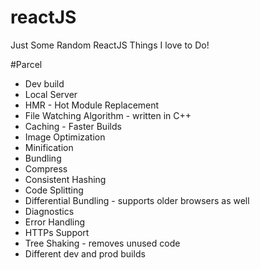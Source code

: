 # reactJS

Just Some Random ReactJS Things I love to Do!


#Parcel

-  Dev build
-  Local Server
-  HMR - Hot Module Replacement
-  File Watching Algorithm - written in C++
-  Caching - Faster Builds
-  Image Optimization
-  Minification
-  Bundling
-  Compress
-  Consistent Hashing
-  Code Splitting
-  Differential Bundling - supports older browsers as well
-  Diagnostics
-  Error Handling
-  HTTPs Support
-  Tree Shaking - removes unused code
-  Different dev and prod builds